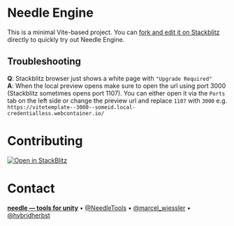 # Needle Engine

This is a minimal Vite-based project. You can [fork and edit it on Stackblitz](https://stackblitz.com/fork/github/needle-engine/vite-template) directly to quickly try out Needle Engine.


## Troubleshooting

**Q**: Stackblitz browser just shows a white page with `"Upgrade Required"`  
**A**: When the local preview opens make sure to open the url using port 3000 (Stackblitz sometimes opens port 1107). You can either open it via the `Ports` tab on the left side or change the preview url and replace `1107` with `3000` e.g. `https://vitetemplate--3000--someid.local-credentialless.webcontainer.io/` 


# Contributing

[![Open in StackBlitz](https://developer.stackblitz.com/img/open_in_stackblitz_small.svg)](https://stackblitz.com/~/github.com/needle-engine/vite-template)

# Contact

<b>[needle — tools for unity](https://needle.tools)</b> • 
[@NeedleTools](https://twitter.com/NeedleTools) • 
[@marcel_wiessler](https://twitter.com/marcel_wiessler) • 
[@hybridherbst](https://twitter.com/hybridherbst)